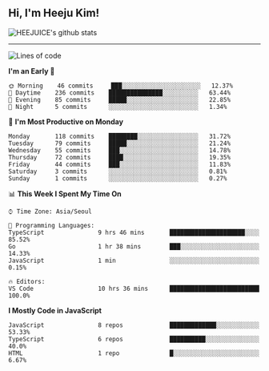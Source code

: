 ## Hi, I'm Heeju Kim!

![HEEJUICE's github stats](https://github-readme-stats.vercel.app/api?username=HEEJUICE&show_icons=true)

---
<!--START_SECTION:waka-->
![Lines of code](https://img.shields.io/badge/From%20Hello%20World%20I%27ve%20Written-12.7%20million%20lines%20of%20code-blue)

**I'm an Early 🐤** 

```text
🌞 Morning    46 commits     ███░░░░░░░░░░░░░░░░░░░░░░   12.37% 
🌆 Daytime    236 commits    ███████████████░░░░░░░░░░   63.44% 
🌃 Evening    85 commits     █████░░░░░░░░░░░░░░░░░░░░   22.85% 
🌙 Night      5 commits      ░░░░░░░░░░░░░░░░░░░░░░░░░   1.34%

```
📅 **I'm Most Productive on Monday** 

```text
Monday       118 commits    ████████░░░░░░░░░░░░░░░░░   31.72% 
Tuesday      79 commits     █████░░░░░░░░░░░░░░░░░░░░   21.24% 
Wednesday    55 commits     ███░░░░░░░░░░░░░░░░░░░░░░   14.78% 
Thursday     72 commits     ████░░░░░░░░░░░░░░░░░░░░░   19.35% 
Friday       44 commits     ███░░░░░░░░░░░░░░░░░░░░░░   11.83% 
Saturday     3 commits      ░░░░░░░░░░░░░░░░░░░░░░░░░   0.81% 
Sunday       1 commits      ░░░░░░░░░░░░░░░░░░░░░░░░░   0.27%

```


📊 **This Week I Spent My Time On** 

```text
⌚︎ Time Zone: Asia/Seoul

💬 Programming Languages: 
TypeScript               9 hrs 46 mins       █████████████████████░░░░   85.52% 
Go                       1 hr 38 mins        ███░░░░░░░░░░░░░░░░░░░░░░   14.33% 
JavaScript               1 min               ░░░░░░░░░░░░░░░░░░░░░░░░░   0.15%

🔥 Editors: 
VS Code                  10 hrs 36 mins      █████████████████████████   100.0%

```

**I Mostly Code in JavaScript** 

```text
JavaScript               8 repos             █████████████░░░░░░░░░░░░   53.33% 
TypeScript               6 repos             ██████████░░░░░░░░░░░░░░░   40.0% 
HTML                     1 repo              █░░░░░░░░░░░░░░░░░░░░░░░░   6.67%

```



<!--END_SECTION:waka-->
